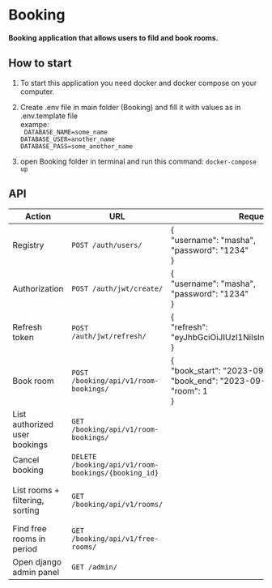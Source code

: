 # Booking 


#### Booking application that allows users to fild and book rooms.


## How to start

1. To start this application you need docker and docker compose on your computer.

2. Create .env file in main folder (Booking) and fill it with values as in .env.template file<br>exampe:<br>`` DATABASE_NAME=some_name``
<br>``DATABASE_USER=another_name``
<br>``DATABASE_PASS=some_another_name``<br>

3. open Booking folder in terminal and run this command:
`` docker-compose up ``


## API

| Action                          | URL                                                   | Request body example                                                                  | Query Params                                                                         |
|---------------------------------|-------------------------------------------------------|---------------------------------------------------------------------------------------|--------------------------------------------------------------------------------------|
| Registry                        | ``POST /auth/users/``                                 | {<br/>"username": "masha",<br>"password": "1234"<br/>}                                |                                                                                      |
| Authorization                   | ``POST /auth/jwt/create/``                            | {<br/>"username": "masha",<br>"password": "1234"<br/>}                                |                                                                                      |
| Refresh token                   | ``POST /auth/jwt/refresh/``                           | {<br/>"refresh": "eyJhbGciOiJIUzI1NiIsInR5cCI6IkpXVCJ9.eyJ0b2tlbl90eX"<br/>}          |                                                                                      |
| Book room                       | ``POST /booking/api/v1/room-bookings/``               | {<br/>"book_start": "2023-09-10",<br/>"book_end": "2023-09-12",<br/>"room": 1<br/>}   |                                                                                      |
| List authorized user bookings   | ``GET /booking/api/v1/room-bookings/``                |                                                                                       |                                                                                      |
| Cancel booking                  | ``DELETE /booking/api/v1/room-bookings/{booking_id}`` |                                                                                       |                                                                                      |
| List rooms + filtering, sorting | ``GET /booking/api/v1/rooms/``                        |                                                                                       | beds_numder (int) <br/>cost_per_day (float) <br/>ordering (beds_numder/cost_per_day) | 
| Find free rooms in period       | ``GET /booking/api/v1/free-rooms/``                   |                                                                                       | start_date (date)<br/>end_date (date)                                                |
| Open django admin panel         | ``GET /admin/``                                       |                                                                                       |                                                                                      |





